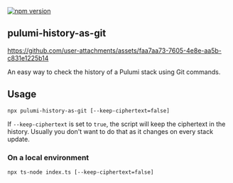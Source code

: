 [![npm version](https://badge.fury.io/js/pulumi-history-as-git.svg)](https://badge.fury.io/js/pulumi-history-as-git)

## pulumi-history-as-git

https://github.com/user-attachments/assets/faa7aa73-7605-4e8e-aa5b-c831e1225b14

An easy way to check the history of a Pulumi stack using Git commands.

## Usage

`npx pulumi-history-as-git [--keep-ciphertext=false]`

If `--keep-ciphertext` is set to `true`, the script will keep the ciphertext in the history. Usually you don't want to do that as it changes on every stack update.

### On a local environment

`npx ts-node index.ts [--keep-ciphertext=false]`
